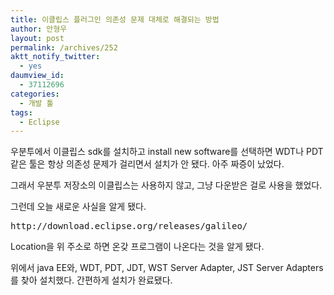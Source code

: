 ```yaml
---
title: 이클립스 플러그인 의존성 문제 대체로 해결되는 방법
author: 안형우
layout: post
permalink: /archives/252
aktt_notify_twitter:
  - yes
daumview_id:
  - 37112696
categories:
  - 개발 툴
tags:
  - Eclipse
---
```

우분투에서 이클립스 sdk를 설치하고 install new software를 선택하면 WDT나 PDT 같은 툴은 항상 의존성 문제가 걸리면서 설치가 안 됐다. 아주 짜증이 났었다.

그래서 우분투 저장소의 이클립스는 사용하지 않고, 그냥 다운받은 걸로 사용을 했었다.

그런데 오늘 새로운 사실을 알게 됐다.

<pre class="brush:plain">http://download.eclipse.org/releases/galileo/</pre>



Location을 위 주소로 하면 온갖 프로그램이 나온다는 것을 알게 됐다.

위에서 java EE와, WDT, PDT, JDT, WST Server Adapter, JST Server Adapters 를 찾아 설치했다. 간편하게 설치가 완료됐다.